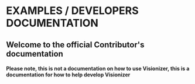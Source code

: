 
# EXAMPLES / DEVELOPERS DOCUMENTATION

## Welcome to the official Contributor's documentation

#### Please note, this is not a documentation on how to use Visionizer, this is a documentation for how to help develop Visionizer

